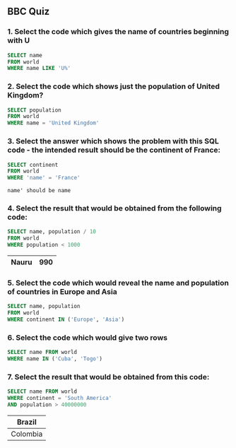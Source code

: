 ## BBC Quiz
### 1. Select the code which gives the name of countries beginning with U
```SQL
SELECT name
FROM world
WHERE name LIKE 'U%'
```

### 2. Select the code which shows just the population of United Kingdom?
```SQL
SELECT population
FROM world
WHERE name = 'United Kingdom'
```

### 3. Select the answer which shows the problem with this SQL code - the intended result should be the continent of France:
```SQL
SELECT continent 
FROM world 
WHERE 'name' = 'France'
```
```
name' should be name
```


### 4. Select the result that would be obtained from the following code:
```SQL
SELECT name, population / 10 
FROM world 
WHERE population < 1000
```
| Nauru | 990 |
| ------- | ---- |

### 5. Select the code which would reveal the name and population of countries in Europe and Asia
```SQL
SELECT name, population
FROM world
WHERE continent IN ('Europe', 'Asia')
```

### 6. Select the code which would give two rows
```SQL
SELECT name FROM world
WHERE name IN ('Cuba', 'Togo')
```

### 7. Select the result that would be obtained from this code:
```SQL
SELECT name FROM world
WHERE continent = 'South America'
AND population > 40000000
```
| Brazil |
| ------ |
| Colombia |